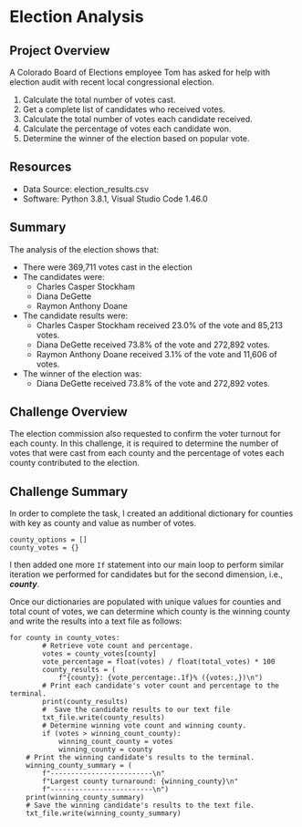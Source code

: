 # Election Analysis

## Project Overview
A Colorado Board of Elections employee Tom has asked for help with election audit with recent local congressional election.

1. Calculate the total number of votes cast.
2. Get a complete list of candidates who received votes.
3. Calculate the total number of votes each candidate received.
4. Calculate the percentage of votes each candidate won.
5. Determine the winner of the election based on popular vote.

## Resources

- Data Source: election_results.csv
- Software: Python 3.8.1, Visual Studio Code 1.46.0

## Summary

The analysis of the election shows that:
- There were 369,711 votes cast in the election
- The candidates were:
  - Charles Casper Stockham
  - Diana DeGette
  - Raymon Anthony Doane
- The candidate results were:
  - Charles Casper Stockham received 23.0% of the vote and 85,213 votes.
  - Diana DeGette received 73.8% of the vote and 272,892 votes.
  - Raymon Anthony Doane received 3.1% of the vote and 11,606 of votes.
- The winner of the election was:
  - Diana DeGette received 73.8% of the vote and 272,892 votes.
  
## Challenge Overview

The election commission also requested to confirm the voter turnout for each county. In this challenge, it is required to determine the number of votes that were cast from each county and the percentage of votes each county contributed to the election.

## Challenge Summary

In order to complete the task, I created an additional dictionary for counties with key as county and value as number of votes. 

```
county_options = []
county_votes = {}
```
I then added one more `If` statement into our main loop to perform similar iteration we performed for candidates but for the second dimension, i.e., ***county***. 

Once our dictionaries are populated with unique values for counties and total count of votes, we can determine which county is the winning county and write the results into a text file as follows:

```
for county in county_votes:
        # Retrieve vote count and percentage.
        votes = county_votes[county]
        vote_percentage = float(votes) / float(total_votes) * 100
        county_results = (
            f"{county}: {vote_percentage:.1f}% ({votes:,})\n")
        # Print each candidate's voter count and percentage to the terminal.
        print(county_results)
        #  Save the candidate results to our text file
        txt_file.write(county_results)
        # Determine winning vote count and winning county.
        if (votes > winning_count_county):
            winning_count_county = votes
            winning_county = county    
    # Print the winning candidate's results to the terminal.
    winning_county_summary = (
        f"-------------------------\n"
        f"Largest county turnaround: {winning_county}\n"
        f"-------------------------\n")
    print(winning_county_summary)
    # Save the winning candidate's results to the text file.
    txt_file.write(winning_county_summary)
```




